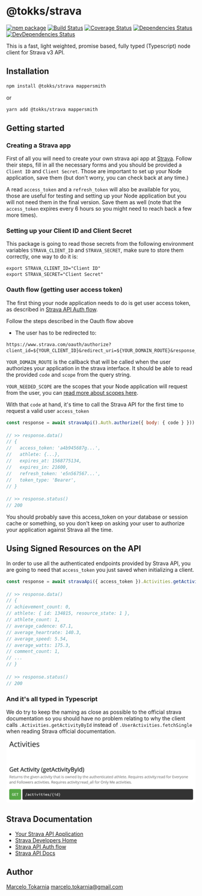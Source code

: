 # @tokks/strava

[![npm package][npm-image]][npm-url]
[![Build Status][circle-image]][circle-url]
[![Coverage Status][coveralls-image]][coveralls-url]
[![Dependencies Status][david-image]][david-url]
[![DevDependencies Status][dev-david-image]][dev-david-url]

This is a fast, light weighted, promise based, fully typed (Typescript) node client for Strava v3 API.

## Installation

```bash
npm install @tokks/strava mappersmith
```

or

```bash
yarn add @tokks/strava mappersmith
```

## Getting started

### Creating a Strava app

First of all you will need to create your own strava api app at [Strava](https://www.strava.com/settings/api). Follow their steps, fill in all the necessary forms and you should be provided a `Client ID` and `Client Secret`. Those are important to set up your Node application, save them (but don't worry, you can check back at any time.)

A read `access_token` and a `refresh_token` will also be available for you, those are useful for testing and setting up your Node application but you will not need them in the final version. Save them as well (note that the `access_token` expires every 6 hours so you might need to reach back a few more times).

### Setting up your Client ID and Client Secret

This package is going to read those secrets from the following environment variables `STRAVA_CLIENT_ID` and `STRAVA_SECRET`, make sure to store them correctly, one way to do it is:

```
export STRAVA_CLIENT_ID="Client ID"
export STRAVA_SECRET="Client Secret"
```

### Oauth flow (getting user access token)

The first thing your node application needs to do is get user access token, as described in [Strava API Auth flow](https://developers.strava.com/docs/authentication/).

Follow the steps described in the Oauth flow above

- The user has to be redirected to:

```
https://www.strava.com/oauth/authorize?client_id=${YOUR_CLIENT_ID}&redirect_uri=${YOUR_DOMAIN_ROUTE}&response_type=code&scope=${YOUR_NEEDED_SCOPE}
```

`YOUR_DOMAIN_ROUTE` is the callback that will be called when the user authorizes your application in the strava interface. It should be able to read the provided `code` and `scope` from the query string.

`YOUR_NEEDED_SCOPE` are the scopes that your Node application will request from the user, you can [read more about scopes here](https://developers.strava.com/docs/authentication/#details-about-requesting-access).

With that `code` at hand, it's time to call the Strava API for the first time to request a valid user `access_token`

```js
const response = await stravaApi().Auth.authorize({ body: { code } }))

// >> response.data()
// {
//   access_token: 'a4b945687g...',
//   athlete: {...},
//   expires_at: 1568775134,
//   expires_in: 21600,
//   refresh_token: 'e5n567567...',
//   token_type: 'Bearer',
// }

// >> response.status()
// 200
```

You should probably save this access_token on your database or session cache or something, so you don't keep on asking your user to authorize your application against Strava all the time.

## Using Signed Resources on the API

In order to use all the authenticated endpoints provided by Strava API, you are going to need that `access_token` you just saved when initializing a client.

```js
const response = await stravaApi({ access_token }).Activities.getActivityById({ id })

// >> response.data()
// {
// achievement_count: 0,
// athlete: { id: 134815, resource_state: 1 },
// athlete_count: 1,
// average_cadence: 67.1,
// average_heartrate: 140.3,
// average_speed: 5.54,
// average_watts: 175.3,
// comment_count: 1,
// ...
// }

// >> response.status()
// 200
```

### And it's all typed in Typescript

We do try to keep the naming as close as possible to the official strava documentation so you should have no problem relating to why the client calls `.Activities.getActivityById` instead of `.UserActivities.fetchSingle` when reading Strava official documentation.

![Strava Official Docs](https://raw.githubusercontent.com/marcelotokarnia/strava-maps/HEAD/packages/strava/docs/assets/stravaActivitiesDocs.png)

## Strava Documentation

- [Your Strava API Application](https://www.strava.com/settings/api)
- [Strava Developers Home](http://www.strava.com/developers)
- [Strava API Auth flow](https://developers.strava.com/docs/authentication/)
- [Strava API Docs](https://developers.strava.com/docs/reference/)

## Author

[Marcelo Tokarnia](https://marcelo.tokarnia.tech) <marcelo.tokarnia@gmail.com>

[npm-image]: https://img.shields.io/npm/v/@tokks/strava.svg
[npm-url]: http://npmjs.org/package/@tokks/strava
[circle-image]: https://img.shields.io/circleci/build/github/marcelotokarnia/strava-maps/master?style=plastic&token=28616685180a7b8823786c1e00e0f2fae8ee4172
[circle-url]: https://circleci.com/gh/marcelotokarnia/strava-maps
[david-image]: https://david-dm.org/marcelotokarnia/strava-maps/status.svg?path=packages/strava
[david-url]: https://david-dm.org/marcelotokarnia/strava-maps?path=packages/strava
[dev-david-image]: https://david-dm.org/marcelotokarnia/strava-maps/dev-status.svg?path=packages/strava
[dev-david-url]: https://david-dm.org/marcelotokarnia/strava-maps?path=packages/strava&type=dev
[coveralls-image]: https://coveralls.io/repos/github/marcelotokarnia/strava-maps/badge.svg?branch=master
[coveralls-url]: https://coveralls.io/github/marcelotokarnia/strava-maps?branch=master
